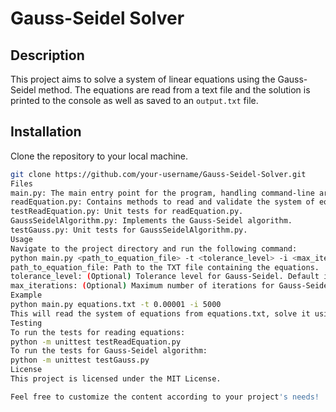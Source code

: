 # Gauss-Seidel Solver

## Description

This project aims to solve a system of linear equations using the Gauss-Seidel method. The equations are read from a text file and the solution is printed to the console as well as saved to an `output.txt` file.

## Installation

Clone the repository to your local machine.

```bash
git clone https://github.com/your-username/Gauss-Seidel-Solver.git
Files
main.py: The main entry point for the program, handling command-line arguments and coordinating other modules.
readEquation.py: Contains methods to read and validate the system of equations from a text file.
testReadEquation.py: Unit tests for readEquation.py.
GaussSeidelAlgorithm.py: Implements the Gauss-Seidel algorithm.
testGauss.py: Unit tests for GaussSeidelAlgorithm.py.
Usage
Navigate to the project directory and run the following command:
python main.py <path_to_equation_file> -t <tolerance_level> -i <max_iterations>
path_to_equation_file: Path to the TXT file containing the equations.
tolerance_level: (Optional) Tolerance level for Gauss-Seidel. Default is 1e-7.
max_iterations: (Optional) Maximum number of iterations for Gauss-Seidel. Default is 10000.
Example
python main.py equations.txt -t 0.00001 -i 5000
This will read the system of equations from equations.txt, solve it using Gauss-Seidel with a tolerance of 0.00001, and perform a maximum of 5000 iterations.
Testing
To run the tests for reading equations:
python -m unittest testReadEquation.py
To run the tests for Gauss-Seidel algorithm:
python -m unittest testGauss.py
License
This project is licensed under the MIT License.

Feel free to customize the content according to your project's needs!
